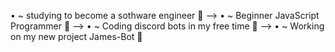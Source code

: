 • ~ studying to become a sothware engineer 🌟 
 —>
• ~ Beginner JavaScript Programmer 💯
 —>
• ~ Coding discord bots in my free time 🤖 
 —>
• ~ Working on my new project James-Bot 📜
